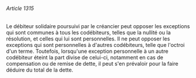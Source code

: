 ###### Article 1315

Le débiteur solidaire poursuivi par le créancier peut opposer les exceptions qui sont communes à tous les codébiteurs, telles que la nullité ou la résolution, et celles qui lui sont personnelles. Il ne peut opposer les exceptions qui sont personnelles à d'autres codébiteurs, telle que l'octroi d'un terme. Toutefois, lorsqu'une exception personnelle à un autre codébiteur éteint la part divise de celui-ci, notamment en cas de compensation ou de remise de dette, il peut s'en prévaloir pour la faire déduire du total de la dette.

